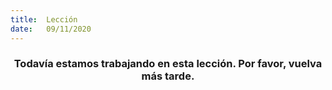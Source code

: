 ```yaml
---
title:  Lección
date:   09/11/2020
---
```


### <center>Todavía estamos trabajando en esta lección. Por favor, vuelva más tarde.</center>